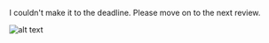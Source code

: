 I couldn't make it to the deadline. Please move on to the next review.

![alt text](https://media1.tenor.com/images/b6c37d58fc6e1d0d6323d90c179bc7a5/tenor.gif)